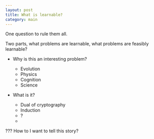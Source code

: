 ```yaml
---
layout: post
title: What is learnable?
category: main
---
```


One question to rule them all.

Two parts, what problems are learnable, what problems are feasibly learnable?

* Why is this an interesting problem?
    * Evolution
    * Physics
    * Cognition
    * Science
    
* What is it?
    * Dual of cryptography
    * Induction
    * ?
    * 
    
???
How to I want to tell this story?